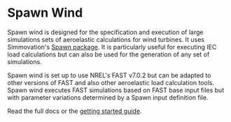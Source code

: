 # Spawn Wind

Spawn wind is designed for the specification and execution of large simulations sets of aeroelastic calculations for wind turbines. It uses Simmovation's [Spawn package](https://github.com/Simmovation/spawn). It is particularly useful for executing IEC load calculations but can also be used for the generation of any set of simulations.

Spawn wind is set up to use NREL's FAST v7.0.2 but can be adapted to other versions of FAST and also other aeroelastic load calculation tools. Spawn wind executes FAST simulations based on FAST base input files but with parameter variations determined by a Spawn input definition file.

Read the full docs or the [getting started guide](./docs/user_guide/getting_started.md).
